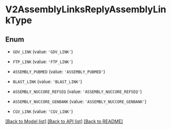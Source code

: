 # V2AssemblyLinksReplyAssemblyLinkType


## Enum

* `GDV_LINK` (value: `'GDV_LINK'`)

* `FTP_LINK` (value: `'FTP_LINK'`)

* `ASSEMBLY_PUBMED` (value: `'ASSEMBLY_PUBMED'`)

* `BLAST_LINK` (value: `'BLAST_LINK'`)

* `ASSEMBLY_NUCCORE_REFSEQ` (value: `'ASSEMBLY_NUCCORE_REFSEQ'`)

* `ASSEMBLY_NUCCORE_GENBANK` (value: `'ASSEMBLY_NUCCORE_GENBANK'`)

* `CGV_LINK` (value: `'CGV_LINK'`)

[[Back to Model list]](../README.md#documentation-for-models) [[Back to API list]](../README.md#documentation-for-api-endpoints) [[Back to README]](../README.md)


